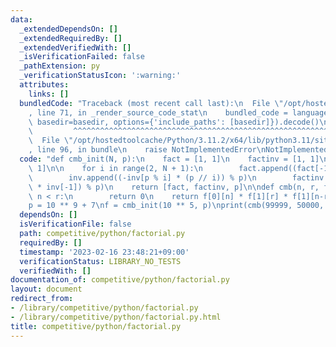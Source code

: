 ```yaml
---
data:
  _extendedDependsOn: []
  _extendedRequiredBy: []
  _extendedVerifiedWith: []
  _isVerificationFailed: false
  _pathExtension: py
  _verificationStatusIcon: ':warning:'
  attributes:
    links: []
  bundledCode: "Traceback (most recent call last):\n  File \"/opt/hostedtoolcache/Python/3.11.2/x64/lib/python3.11/site-packages/onlinejudge_verify/documentation/build.py\"\
    , line 71, in _render_source_code_stat\n    bundled_code = language.bundle(stat.path,\
    \ basedir=basedir, options={'include_paths': [basedir]}).decode()\n          \
    \         ^^^^^^^^^^^^^^^^^^^^^^^^^^^^^^^^^^^^^^^^^^^^^^^^^^^^^^^^^^^^^^^^^^^^^^^^^^^^^^^^^\n\
    \  File \"/opt/hostedtoolcache/Python/3.11.2/x64/lib/python3.11/site-packages/onlinejudge_verify/languages/python.py\"\
    , line 96, in bundle\n    raise NotImplementedError\nNotImplementedError\n"
  code: "def cmb_init(N, p):\n    fact = [1, 1]\n    factinv = [1, 1]\n    inv = [0,\
    \ 1]\n\n    for i in range(2, N + 1):\n        fact.append((fact[-1] * i) % p)\n\
    \        inv.append((-inv[p % i] * (p // i)) % p)\n        factinv.append((factinv[-1]\
    \ * inv[-1]) % p)\n    return [fact, factinv, p]\n\ndef cmb(n, r, f):\n    if\
    \ n < r:\n        return 0\n    return f[0][n] * f[1][r] * f[1][n-r] % f[2]\n\n\
    p = 10 ** 9 + 7\nf = cmb_init(10 ** 5, p)\nprint(cmb(99999, 50000, f))\n"
  dependsOn: []
  isVerificationFile: false
  path: competitive/python/factorial.py
  requiredBy: []
  timestamp: '2023-02-16 23:48:21+09:00'
  verificationStatus: LIBRARY_NO_TESTS
  verifiedWith: []
documentation_of: competitive/python/factorial.py
layout: document
redirect_from:
- /library/competitive/python/factorial.py
- /library/competitive/python/factorial.py.html
title: competitive/python/factorial.py
---
```

